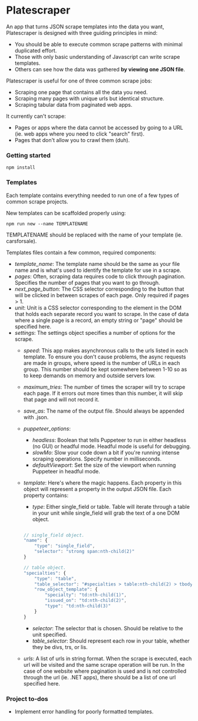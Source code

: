 # Platescraper

An app that turns JSON scrape templates into the data you want, Platescraper is designed with three guiding principles in mind:
* You should be able to execute common scrape patterns with minimal duplicated effort.
* Those with only basic understanding of Javascript can write scrape templates.
* Others can see how the data was gathered **by viewing one JSON file**.

Platescraper is useful for one of three common scrape jobs:
* Scraping one page that contains all the data you need.
* Scraping many pages with unique urls but identical structure.
* Scraping tabular data from paginated web apps.

It currently can't scrape:
* Pages or apps where the data cannot be accessed by going to a URL (ie. web apps where you need to click "search" first).
* Pages that don't allow you to crawl them (duh).

### Getting started

```
npm install
```

### Templates

Each template contains everything needed to run one of a few types of common scrape projects.

New templates can be scaffolded properly using:

```npm run new --name TEMPLATENAME```

TEMPLATENAME should be replaced with the name of your template (ie. carsforsale).

Templates files contain a few common, required components:
* *template_name*: The template name should be the same as your file name and is what's used to identify the template for use in a scrape.
* *pages*: Often, scraping data requires code to click through pagination. Specifies the number of pages that you want to go through.
* *next_page_button*: The CSS selector corresponding to the button that will be clicked in between scrapes of each page. Only required if pages > 1.
* *unit*: Unit is a CSS selector corresponding to the element in the DOM that holds each separate record you want to scrape. In the case of data where a single page is a record, an empty string or "page" should be specified here.
* *settings*: The settings object specifies a number of options for the scrape.
    * *speed*: This app makes asynchronous calls to the urls listed in each template. To ensure you don't cause problems, the async requests are made in groups, where speed is the number of URLs in each group. This number should be kept somewhere between 1-10 so as to keep demands on memory and outside servers low.
    * *maximum_tries*: The number of times the scraper will try to scrape each page. If it errors out more times than this number, it will skip that page and will not record it.
    * *save_as*: The name of the output file. Should always be appended with .json.
    * *puppeteer_options*: 
        * *headless*: Boolean that tells Puppeteer to run in either headless (no GUI) or headful mode. Headful mode is useful for debugging.
        * *slowMo*: Slow your code down a bit if you're running intense scraping operations. Specify number in milliseconds.
        * *defaultViewport*: Set the size of the viewport when running Puppeteer in headful mode.
    * *template*: Here's where the magic happens. Each property in this object will represent a property in the output JSON file. Each property contains:
        * *type*: Either single_field or table. Table will iterate through a table in your unit while single_field will grab the text of a one DOM object.


        ```javascript

        // single_field object.
        "name": {
            "type": "single_field",
            "selector": "strong span:nth-child(2)"
        }

        // table object.
        "specialties": {
            "type": "table",
            "table_selector": "#specialties > table:nth-child(2) > tbody > tr",
            "row_object_template": {
                "specialty": "td:nth-child(1)",
                "issued_on": "td:nth-child(2)",
                "type": "td:nth-child(3)"
            }
        }
        ```

        * *selector*: The selector that is chosen. Should be relative to the unit specified.
        * *table_selector*: Should represent each row in your table, whether they be divs, trs, or lis.
    * *urls*: A list of urls in string format. When the scrape is executed, each url will be visited and the same scrape operation will be run. In the case of one website where pagination is used and is not controlled through the url (ie. .NET apps), there should be a list of one url specified here.


### Project to-dos
* Implement error handling for poorly formatted templates.